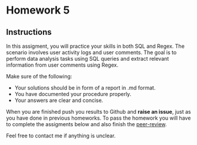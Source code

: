 # Homework 5

## Instructions

In this assigment, you will practice your skills in both SQL and Regex. The
scenario involves user activity logs and user comments. The goal is to perform
data analysis tasks using SQL queries and extract relevant information from user
comments using Regex.

Make sure of the following:
- Your solutions should be in form of a report in .md format.
- You have documented your procedure properly. 
- Your answers are clear and concise.

When you are finished push you results to Github and **raise an issue**, just as you
have done in previous homeworks. To pass the homework you will have to complete
the assigments below and also finish the [peer-review](/homework/#peer-review).

Feel free to contact me if anything is unclear.




